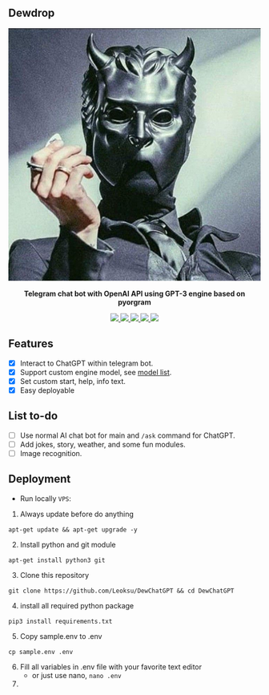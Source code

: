 ## Dewdrop
<p align="center">
  <img src="./src/ghouls.jpeg" alt="Ghouls">
</p>

<p align="center">
  <b> Telegram chat bot with OpenAI API using GPT-3 engine based on pyorgram</b>
</p>

<p align="center">
<a href="https://t.me/TheGhostOrg" alt="Telegram"> <img src="https://aleen42.github.io/badges/src/telegram.svg" /> </a>
<a href="https://github.com/Leoksu" alt="Leoksu"> <img src="https://img.shields.io/badge/Built%20by-Leoksu-blue.svg" /> </a>
<a href="https://t.me/aethersghoul" alt="Contact"> <img src="https://aleen42.github.io/badges/src/telegram.svg" /> </a>
<a href="https://www.python.org/" alt="made-with-python"> <img src="https://img.shields.io/badge/Written%20in-Python-1f425f.svg?style=flat&logo=python&color=blue" /> </a>
<a href="https://github.com/Leoksu/DewChatGPT/blob/main/LICENSE" alt="AGPLv3 license"> <img src="https://img.shields.io/badge/License-AGPL-blue.svg" /> </a>
</p>

## Features

- [x] Interact to ChatGPT within telegram bot.
- [x] Support custom engine model, see [model list](https://beta.openai.com/docs/models/gpt-3).
- [x] Set custom start, help, info text.
- [x] Easy deployable

## List to-do

- [ ] Use normal AI chat bot for main and `/ask` command for ChatGPT.
- [ ] Add jokes, story, weather, and some fun modules.
- [ ] Image recognition.

## Deployment
- Run locally `VPS`:
1. Always update before do anything
```
apt-get update && apt-get upgrade -y
```
2. Install python and git module
```
apt-get install python3 git
```
3. Clone this repository 
```
git clone https://github.com/Leoksu/DewChatGPT && cd DewChatGPT
```
4. install all required python package
```
pip3 install requirements.txt
```
5. Copy sample.env to .env
```
cp sample.env .env
```
6. Fill all variables in .env file with your favorite text editor 
   - or just use nano, `nano .env`
7. 
